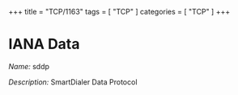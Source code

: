 +++
title = "TCP/1163"
tags = [ "TCP" ]
categories = [ "TCP" ]
+++

# IANA Data

_Name:_ sddp

_Description:_ SmartDialer Data Protocol

